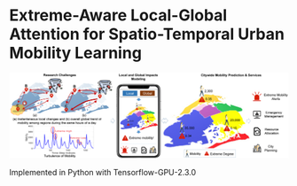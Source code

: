 # Extreme-Aware Local-Global Attention for Spatio-Temporal Urban Mobility Learning
<p align="center">
  <img src="https://github.com/HuiqunHuang/EALGAP/blob/main/Figs/Story.png" width="1000" title="Research motivations and potential applications of EALGAP.">
</p>
Implemented in Python with Tensorflow-GPU-2.3.0
